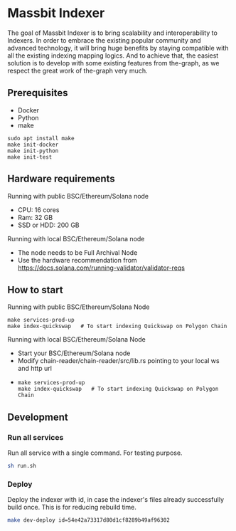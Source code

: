 # Massbit Indexer
The goal of Massbit Indexer is to bring scalability and interoperability to Indexers.
In order to embrace the existing popular community and advanced technology, it will bring huge benefits by staying compatible with all the existing indexing mapping logics.
And to achieve that, the easiest solution is to develop with some existing features from the-graph, as we respect the great work of the-graph very much.

## Prerequisites
- Docker
- Python
- make

```shell
sudo apt install make
make init-docker
make init-python
make init-test
```

## Hardware requirements
Running with public BSC/Ethereum/Solana node
- CPU: 16 cores
- Ram: 32 GB
- SSD or HDD: 200 GB

Running with local BSC/Ethereum/Solana node
- The node needs to be Full Archival Node
- Use the hardware recommendation from https://docs.solana.com/running-validator/validator-reqs

## How to start
Running with public BSC/Ethereum/Solana Node
```shell
make services-prod-up
make index-quickswap   # To start indexing Quickswap on Polygon Chain
```

Running with local BSC/Ethereum/Solana Node
- Start your BSC/Ethereum/Solana node
- Modify chain-reader/chain-reader/src/lib.rs pointing to your local ws and http url
- ```shell
  make services-prod-up
  make index-quickswap   # To start indexing Quickswap on Polygon Chain
  ```

## Development
### Run all services
Run all service with a single command. For testing purpose.
```bash
sh run.sh
```

### Deploy
Deploy the indexer with id, in case the indexer's files already successfully build once. This is for reducing rebuild time.

```bash
make dev-deploy id=54e42a73317d80d1cf8289b49af96302
```
